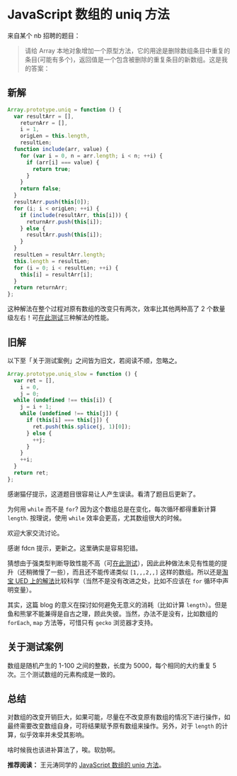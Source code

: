 # JavaScript 数组的 uniq 方法

来自某个 nb 招聘的题目：

> 请给 Array 本地对象增加一个原型方法，它的用途是删除数组条目中重复的条目(可能有多个)，返回值是一个包含被删除的重复条目的新数组。这是我的答案：

## 新解

```js
Array.prototype.uniq = function () {
  var resultArr = [],
    returnArr = [],
    i = 1,
    origLen = this.length,
    resultLen;
  function include(arr, value) {
    for (var i = 0, n = arr.length; i < n; ++i) {
      if (arr[i] === value) {
        return true;
      }
    }
    return false;
  }
  resultArr.push(this[0]);
  for (i; i < origLen; ++i) {
    if (include(resultArr, this[i])) {
      returnArr.push(this[i]);
    } else {
      resultArr.push(this[i]);
    }
  }
  resultLen = resultArr.length;
  this.length = resultLen;
  for (i = 0; i < resultLen; ++i) {
    this[i] = resultArr[i];
  }
  return returnArr;
};
```

这种解法在整个过程对原有数组的改变只有两次，效率比其他两种高了 2 个数量级左右！可[在此测试][0]三种解法的性能。

## 旧解

以下至「关于测试案例」之间皆为旧文，若阅读不顺，忽略之。

```js
Array.prototype.uniq_slow = function () {
  var ret = [],
    i = 0,
    j = 0;
  while (undefined !== this[i]) {
    j = i + 1;
    while (undefined !== this[j]) {
      if (this[i] === this[j]) {
        ret.push(this.splice(j, 1)[0]);
      } else {
        ++j;
      }
    }
    ++i;
  }
  return ret;
};
```

感谢猫仔提示，这道题目很容易让人产生误读。看清了题目后更新了。

为何用 `while` 而不是 `for`? 因为这个数组总是在变化，每次循环都得重新计算 `length`. 按理说，使用 `while` 效率会更高，尤其数组很大的时候。

欢迎大家交流讨论。

感谢 fdcn 提示，更新之。这里确实是容易犯错。

猜想由于强类型判断导致性能不高（可[在此测试][0]），因此此种做法未见有性能的提升（还稍微慢了一些），而且还不能传递类似 `[1,,,2,,]` 这样的数组。所以还是[淘宝 UED 上的解法][1]比较科学（当然不是没有改进之处，比如不应该在 `for` 循环中声明变量）。

其实，这篇 blog 的意义在探讨如何避免无意义的消耗（比如计算 `length`）。但是鱼和熊掌不能兼得是自古之理，顾此失彼。当然，办法不是没有，比如数组的 `forEach`, `map` 方法等，可惜只有 `gecko` 浏览器才支持。

## 关于测试案例

数组是随机产生的 1-100 之间的整数，长度为 5000，每个相同的大约重复 5 次。三个测试数组的元素构成是一致的。

## 总结

对数组的改变开销巨大，如果可能，尽量在不改变原有数组的情况下进行操作，如最终需要改变数组自身，可将结果赋予原有数组来操作。另外，对于 `length` 的计算，似乎效率并未受其影响。

啥时候我也该进补算法了，唉。软肋啊。

**推荐阅读：** 王元涛同学的 [JavaScript 数组的 uniq 方法][2]。

[0]: http://realazy.com/lab/uniq.html
[1]: http://ued.taobao.com/blog/2007/11/20/job_test_explanation/
[2]: http://www.pkblogs.com/todwang/2007/12/javascript-uniq.html
